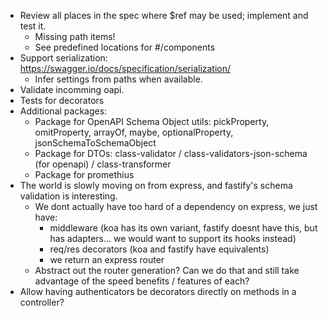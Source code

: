 - Review all places in the spec where $ref may be used; implement and test it.
  - Missing path items!
  - See predefined locations for #/components
- Support serialization: https://swagger.io/docs/specification/serialization/
  - Infer settings from paths when available.
- Validate incomming oapi.
- Tests for decorators
- Additional packages:
  - Package for OpenAPI Schema Object utils: pickProperty, omitProperty, arrayOf, maybe, optionalProperty, jsonSchemaToSchemaObject
  - Package for DTOs: class-validator / class-validators-json-schema (for openapi) / class-transformer
  - Package for promethius
- The world is slowly moving on from express, and fastify's schema validation is interesting.
  - We dont actually have too hard of a dependency on express, we just have:
    - middleware (koa has its own variant, fastify doesnt have this, but has adapters... we would want to support its hooks instead)
    - req/res decorators (koa and fastify have equivalents)
    - we return an express router
  - Abstract out the router generation? Can we do that and still take advantage of the speed benefits / features of each?
- Allow having authenticators be decorators directly on methods in a controller?
